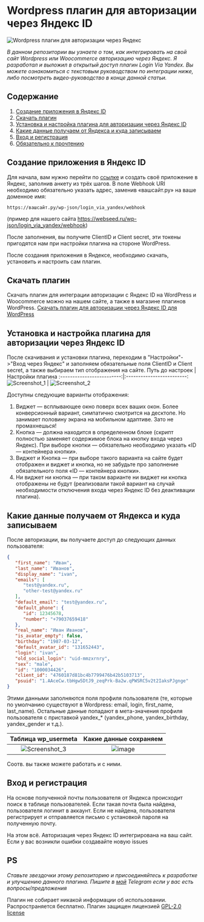 # Wordpress плагин для авторизации через Яндекс ID
![Wordpress плагин для авторизации через Яндекс](https://github.com/user-attachments/assets/cb02d9b3-7129-47d7-8026-bd9a69caa048)

*В данном репозитории вы узнаете о том, как интегрировать на свой сайт Wordpress или Woocommerce авторизацию через Яндекс. Я разработал и выложил в открытый доступ плагин Login Via Yandex. Вы можете ознакомиться с текстовым руководством по интеграции ниже, либо посмотреть видео-руководство в конце данной статьи.*

## Содержание
1. [Создание приложения в Яндекс ID](#создание-приложения-в-яндекс-id)
2. [Скачать плагин](#скачать-плагин)
3. [Установка и настройка плагина для авторизации через Яндекс ID](#установка-и-настройка-плагина-для-авторизации-через-яндекс-id)
4. [Какие данные получаем от Яндекса и куда записываем](#какие-данные-получаем-от-яндекса-и-куда-записываем)
5. [Вход и регистрация](#вход-и-регистрация)
6. [Обязательно к прочтению](#ps)

## Создание приложения в Яндекс ID
Для начала, вам нужно перейти по [ссылке](https://oauth.yandex.ru/client/new/id/) и создать своё приложение в Яндекс, заполнив анкету из трёх шагов. В поле Webhook URI необходимо обязательно указать адрес, заменив «вашсайт.ру» на ваше доменное имя:
```text
https://вашсайт.ру/wp-json/login_via_yandex/webhook
```
(пример для нашего сайта https://webseed.ru/wp-json/login_via_yandex/webhook)

После заполнения, вы получите ClientID и Client secret, эти токены пригодятся нам при настройки плагина на стороне WordPress.

После создания приложения в Яндексе, необходимо скачать, установить и настроить сам плагин.
## Скачать плагин
Скачать плагин для интеграции авторизации с Яндекс ID на WordPress и Woocommerce можно на нашем сайте, а также в магазине плагинов WordPress.
[Скачать плагин для авторизации через Яндекс ID для WordPress](https://webseed.ru/blog/wordpress-plagin-dlya-avtorizaczii-cherez-yandeks-id)

## Установка и настройка плагина для авторизации через Яндекс ID
После скачивания и установки плагина, переходим в "Настройки"->"Вход через Яндекс" и заполняем обязательные поля ClientID и Client secret, а также выбираем тип отображения на сайте. 
Путь до настроек             |  Настройки плагина
:-------------------------:|:-------------------------:
![Screenshot_1](https://github.com/user-attachments/assets/d518b4eb-4781-413b-8447-8e40d14fc989) | ![Screenshot_2](https://github.com/user-attachments/assets/baf28dea-21d1-4399-b986-9a8102770df5)


Доступны следующие варианты отображения:
1. Виджет — всплывающее окно поверх всех ваших окон. Более конверсионный вариант, симпатично смотрится на десктопе. Но занимает половину экрана на мобильном адаптиве. Зато не промахнешься!
2. Кнопка — должна находится в определенном блоке (скрипт полностью заменяет содержимое блока на кнопку входа через Яндекс). При выборе кнопки — обязательно необходимо указать «ID — контейнера кнопки».
3. Виджет и Кнопка — при выборе такого варианта на сайте будет отображен и виджет и кнопка, но не забудьте про заполнение обязательного поля «ID — контейнера кнопки».
4. Ни виджет ни кнопка — при таком варианте ни виджет ни кнопка отображены не будут (реализовали такой вариант на случай необходимости отключения входа через Яндекс ID без деактивации плагина).


## Какие данные получаем от Яндекса и куда записываем
После авторизации, вы получаете доступ до следующих данных пользователя:
```json
{
   "first_name": "Иван",
   "last_name": "Иванов",
   "display_name": "ivan",
   "emails": [
      "test@yandex.ru",
      "other-test@yandex.ru"
   ],
   "default_email": "test@yandex.ru",
   "default_phone": {
      "id": 12345678,
      "number": "+79037659418"
   },
   "real_name": "Иван Иванов",
   "is_avatar_empty": false,
   "birthday": "1987-03-12",
   "default_avatar_id": "131652443",
   "login": "ivan",
   "old_social_login": "uid-mmzxrnry",
   "sex": "male",
   "id": "1000034426",
   "client_id": "4760187d81bc4b7799476b42b5103713",
   "psuid": "1.AAceCw.tbHgw5DtJ9_zeqPrk-Ba2w.qPWSRC5v2t2IaksPJgnge"
}
```
Этими данными заполняются поля профиля пользователя (те, которые по умолчанию существуют в Wordpress: email, login, first_name, last_name). Остальные данные попадают в мета-значения профиля пользователя с приставкой yandex_* (yandex_phone, yandex_birthday, yandex_gender и т.д.).

Таблица wp_usermeta             | Какие данные сохраняем
:-------------------------:|:-------------------------:
![Screenshot_3](https://github.com/user-attachments/assets/afe6849c-f67a-49dc-8790-d619da2968f3) | ![image](https://github.com/user-attachments/assets/f8fc51c7-1303-437e-92a7-61474dc037b2)




Соотв. вы также можете работать и с ними.

## Вход и регистрация
На основе полученной почты пользователя от Яндекса происходит поиск в таблице пользователей. Если такая почта была найдена, пользователя логинит в аккаунт. Если не найдена, пользователя регистрирует и отправляется письмо с установкой пароля на полученную почту.

На этом всё. Авторизация через Яндекс ID интегрирована на ваш сайт. Если у вас возникли ошибки создавайте новую issues

## PS
*Ставьте звездочки этому репозиторию и присоединяйтесь к разработке и улучшению данного плагина. Пишите в [мой](https://t.me/dllpl) Telegram если у вас есть вопросы/предложения*

Плагин не собирает никакой информации об использовании. Распространяется бесплатно. Плагин защищен лицензией [GPL-2.0 license](https://github.com/dllpl/login-via-yandex-wp?tab=GPL-2.0-1-ov-file)
